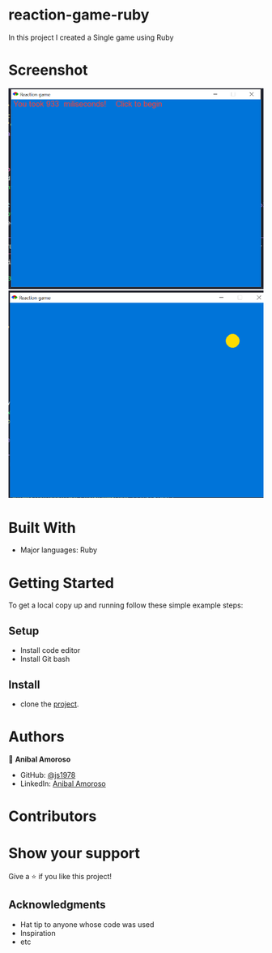 # reaction-game-ruby


In this project I created a Single game using Ruby



# Screenshot
![screenshot](/img/screen1.png)
![screenshot](/img/screen2.png)





# Built With

- Major languages: Ruby



# Getting Started

To get a local copy up and running follow these simple example steps:


## Setup
- Install code editor
- Install Git bash

## Install
- clone the [project](https://github.com/sj1978/reaction-game-ruby.git).



# Authors



👤 **Anibal Amoroso**
- GitHub: [@js1978](https://github.com/sj1978)
- LinkedIn: [Anibal Amoroso](https://www.linkedin.com/in/anibal-amoroso-a5330921b/)


# Contributors


# Show your support

Give a :star: if you like this project!


## Acknowledgments

- Hat tip to anyone whose code was used
- Inspiration
- etc